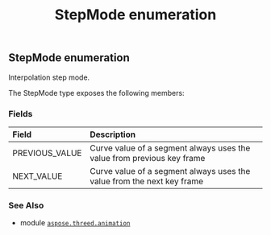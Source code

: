 ﻿---
title: StepMode enumeration
second_title: Aspose.3D for Python via .NET API References
description: 
type: docs
weight: 100
url: /python-net/aspose.threed.animation/stepmode/
is_root: false
---

## StepMode enumeration

Interpolation step mode.



The StepMode type exposes the following members:

### Fields
| Field | Description |
| :- | :- |
| PREVIOUS_VALUE | Curve value of a segment always uses the value from previous key frame |
| NEXT_VALUE | Curve value of a segment always uses the value from the next key frame |



### See Also
* module [`aspose.threed.animation`](..)
